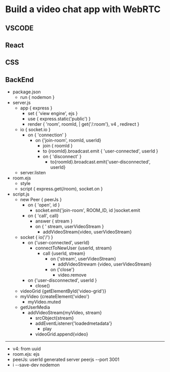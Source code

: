 # Build a video chat app with WebRTC

## VSCODE

## React

## CSS

## BackEnd

- package.json
  - run { nodemon }
- server.js
  - app { express }
    - set { 'view engine', ejs }
    - use { express.static('public') }
    - render { 'room', roomId, | get{'/:room'}, v4 , redirect }
  - io { socket.io }
    - on { 'connection' }
      - on {'join-room', roomId, userId}
        - join { roomId }
        - to {roomId}.broadcast.emit { 'user-connected', userId }
        - on { 'disconnect' }
          - to{roomId}.broadcast.emit{'user-disconnected', userId}
  - server.listen
- room.ejs
  - style
  - script { express.get(/room), socket.on }
- script.js
  - new Peer { peerJs }
    - on { 'open', id }
      - socket.emit{'join-room', ROOM_ID, id }socket.emit
    - on { 'call', call}
      - answer { stream }
      - on { ' stream, userVideoStream }
        - addVideoStream{video, userVideoStream}
  - socket { io('/') }
    - on {'user-connected', userId}
      - connectToNewUser {userId, stream}
        - call {userId, stream}
          - on {'stream', userVideoStream}
            - addVideoStrewam {video, userVideoStream}
          - on {'close'}
            - video.remove
    - on {'user-disconnected', userId }
      - close()
  - videoGrid {getElementById('video-grid')}
  - myVideo {createElement('video')
    - myVideo.muted
  - getUserMedia
    - addVideoStream{myVideo, stream}
      - srcObject{stream}
      - addEventListener{'loadedmetadata'}
        - play
      - videoGrid.append{video}

---

- v4: from uuid
- room.ejs: ejs
- peerJs: userId generated server peerjs --port 3001
- i --save-dev nodemon
